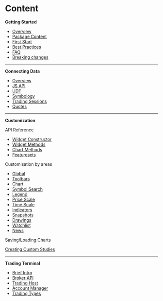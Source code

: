 # Content

**Getting Started**

* [Overview](Home)
* [Package Content](Package-Content)
* [First Start](Running-Your-Charting-Library)
* [Best Practices](Best-Practices)
* [FAQ](Frequently-Asked-Questions)
* [Breaking changes](Breaking-Changes)

***

**Connecting Data**
* [Overview](How-To-Connect-My-Data)
* [JS API](JS-Api)
* [UDF](UDF)
* [Symbology](Symbology)
* [Trading Sessions](Trading-Sessions)
* [Quotes](Quotes)

***

**Customization**

API Reference

* [Widget Constructor](Widget-Constructor)
* [Widget Methods](Widget-Methods)
* [Chart Methods](Chart-Methods)
* [Featuresets](Featuresets)

Customisation by areas

* [Global](Global)
* [Toolbars](Toolbars)
* [Chart](Chart)
* [Symbol Search](Symbol-Search)
* [Legend](Legend)
* [Price Scale](Price-Scale)
* [Time Scale](Time-Scale)
* [Indicators](Indicators)
* [Snapshots](Snapshots)
* [Drawings](Drawings)
* [Watchlist](Watch-List)
* [News](News)

[Saving/Loading Charts](Saving-and-Loading-Charts)

[Creating Custom Studies](Creating-Custom-Studies)

***

**Trading Terminal**

* [Brief Intro](Trading-Terminal)
* [Broker API](Broker-API)
* [Trading Host](Trading-Host)
* [Account Manager](Account-Manager)
* [Trading Types](Trading-Objects-and-Constants)
